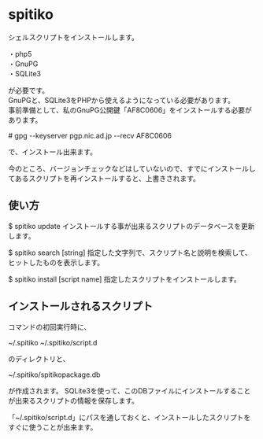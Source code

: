 # spitiko

シェルスクリプトをインストールします。

・php5  
・GnuPG  
・SQLite3  

が必要です。  
GnuPGと、SQLite3をPHPから使えるようになっている必要があります。  
事前準備として、私のGnuPG公開鍵「AF8C0606」をインストールする必要があります。  

\# gpg --keyserver pgp.nic.ad.jp --recv AF8C0606  

で、インストール出来ます。

今のところ、バージョンチェックなどはしていないので、すでにインストールしてあるスクリプトを再インストールすると、上書きされます。

## 使い方

$ spitiko update
インストールする事が出来るスクリプトのデータベースを更新します。

$ spitiko search [string]
指定した文字列で、スクリプト名と説明を検索して、ヒットしたものを表示します。

$ spitiko install [script name]
指定したスクリプトをインストールします。

## インストールされるスクリプト
コマンドの初回実行時に、

~/.spitiko
~/.spitiko/script.d

のディレクトリと、

~/.spitiko/spitikopackage.db

が作成されます。
SQLite3を使って、このDBファイルにインストールすることが出来るスクリプトの情報を保存します。

「~/.spitiko/script.d」にパスを通しておくと、インストールしたスクリプトをすぐに使うことが出来ます。

